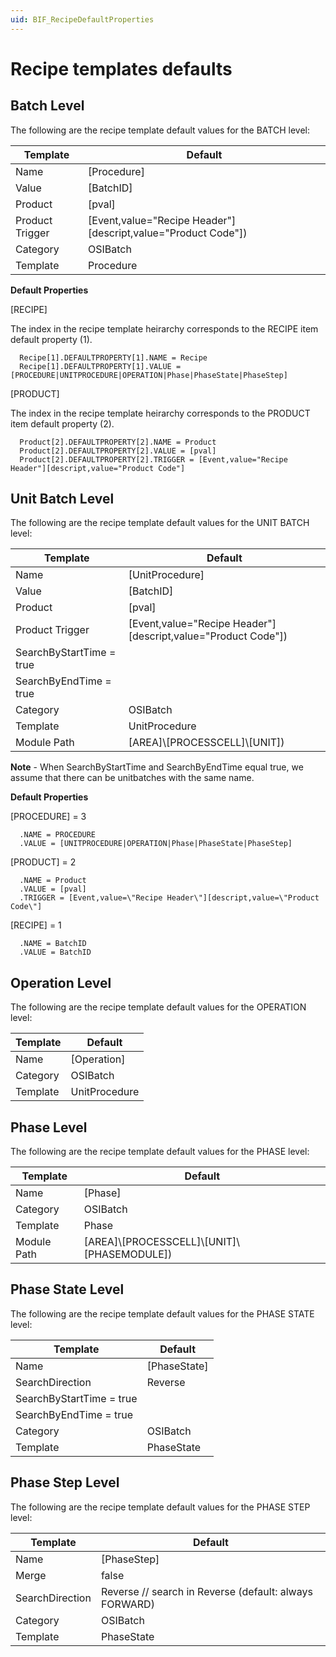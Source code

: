 ```yaml
---
uid: BIF_RecipeDefaultProperties
---
```


# Recipe templates defaults

<!-- Topic requires customization for specific interface -->

## Batch Level
The following are the recipe template default values for the BATCH level:

| Template | Default
| ----- | ----- |
| Name | [Procedure] 
| Value | [BatchID]
| Product | [pval] |
| Product Trigger | [Event,value=\"Recipe Header\"][descript,value=\"Product Code\"]) |
| Category | OSIBatch |
| Template | Procedure |

**Default Properties**

[RECIPE]

The index in the recipe template heirarchy corresponds to the RECIPE item default property (1).

      Recipe[1].DEFAULTPROPERTY[1].NAME = Recipe
      Recipe[1].DEFAULTPROPERTY[1].VALUE = [PROCEDURE|UNITPROCEDURE|OPERATION|Phase|PhaseState|PhaseStep]

[PRODUCT]

The index in the recipe template heirarchy corresponds to the PRODUCT item default property (2).

      Product[2].DEFAULTPROPERTY[2].NAME = Product
      Product[2].DEFAULTPROPERTY[2].VALUE = [pval]
      Product[2].DEFAULTPROPERTY[2].TRIGGER = [Event,value="Recipe Header"][descript,value="Product Code"]

## Unit Batch Level
The following are the recipe template default values for the UNIT BATCH level:

| Template | Default
| ----- | ----- |
| Name | [UnitProcedure] 
| Value | [BatchID]
| Product | [pval] |
| Product Trigger | [Event,value=\"Recipe Header\"][descript,value=\"Product Code\"]) |
| SearchByStartTime = true | 
| SearchByEndTime = true |
| Category | OSIBatch |
| Template | UnitProcedure |
| Module Path | [AREA]\\[PROCESSCELL]\\[UNIT])

**Note** - When SearchByStartTime and SearchByEndTime equal true, we assume that there can be unitbatches with the same name.

**Default Properties**

[PROCEDURE] = 3

      .NAME = PROCEDURE
      .VALUE = [UNITPROCEDURE|OPERATION|Phase|PhaseState|PhaseStep]

[PRODUCT] = 2

      .NAME = Product
      .VALUE = [pval]
      .TRIGGER = [Event,value=\"Recipe Header\"][descript,value=\"Product Code\"]

[RECIPE] = 1

      .NAME = BatchID
      .VALUE = BatchID

## Operation Level
The following are the recipe template default values for the OPERATION level:

| Template | Default
| ----- | ----- |
| Name | [Operation] 
| Category | OSIBatch |
| Template | UnitProcedure |

## Phase Level
The following are the recipe template default values for the PHASE level:

| Template | Default
| ----- | ----- |
| Name | [Phase] 
| Category | OSIBatch |
| Template | Phase |
| Module Path | [AREA]\\[PROCESSCELL]\\[UNIT]\\[PHASEMODULE])

## Phase State Level
The following are the recipe template default values for the PHASE STATE level:

| Template | Default
| ----- | ----- |
| Name | [PhaseState] 
| SearchDirection | Reverse |
| SearchByStartTime = true | 
| SearchByEndTime = true |
| Category | OSIBatch |
| Template | PhaseState |

## Phase Step Level
The following are the recipe template default values for the PHASE STEP level:

| Template | Default
| ----- | ----- |
| Name | [PhaseStep] |
| Merge | false |
| SearchDirection | Reverse // search in Reverse (default: always FORWARD) |
| Category | OSIBatch |
| Template | PhaseState |
